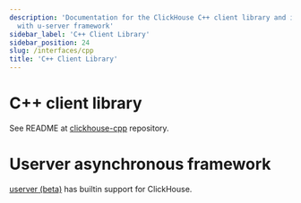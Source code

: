 ```yaml
---
description: 'Documentation for the ClickHouse C++ client library and integration
  with u-server framework'
sidebar_label: 'C++ Client Library'
sidebar_position: 24
slug: /interfaces/cpp
title: 'C++ Client Library'
---
```


# C++ client library

See README at [clickhouse-cpp](https://github.com/ClickHouse/clickhouse-cpp) repository.

# Userver asynchronous framework

[userver (beta)](https://github.com/userver-framework/userver) has builtin support for ClickHouse.
